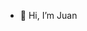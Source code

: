 - 👋 Hi, I’m Juan 
<!---
jcvargas1/jcvargas1 is a ✨ special ✨ repository because its `README.md` (this file) appears on your GitHub profile.
You can click the Preview link to take a look at your changes.
--->
